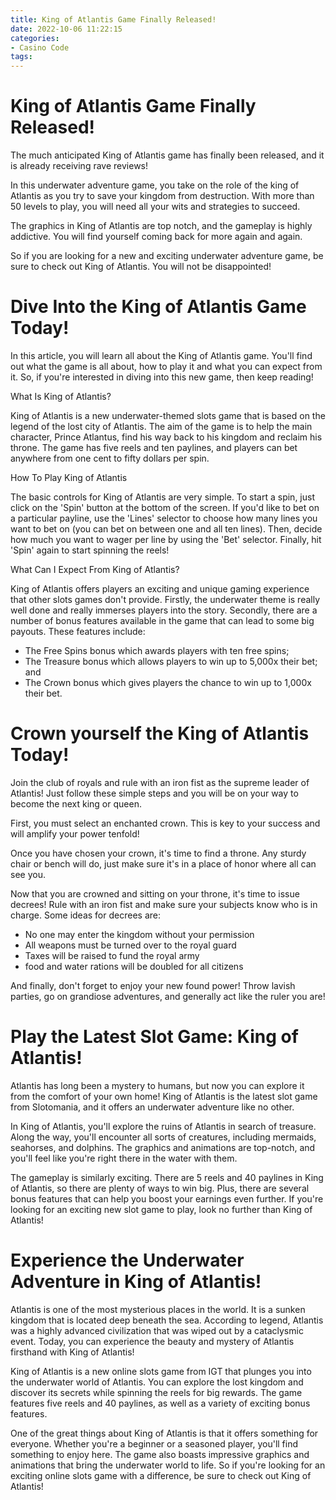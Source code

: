 ```yaml
---
title: King of Atlantis Game Finally Released!
date: 2022-10-06 11:22:15
categories:
- Casino Code
tags:
---
```



#  King of Atlantis Game Finally Released!

The much anticipated King of Atlantis game has finally been released, and it is already receiving rave reviews!

In this underwater adventure game, you take on the role of the king of Atlantis as you try to save your kingdom from destruction. With more than 50 levels to play, you will need all your wits and strategies to succeed.

The graphics in King of Atlantis are top notch, and the gameplay is highly addictive. You will find yourself coming back for more again and again.

So if you are looking for a new and exciting underwater adventure game, be sure to check out King of Atlantis. You will not be disappointed!

#  Dive Into the King of Atlantis Game Today!

In this article, you will learn all about the King of Atlantis game. You'll find out what the game is all about, how to play it and what you can expect from it. So, if you're interested in diving into this new game, then keep reading!

What Is King of Atlantis?

King of Atlantis is a new underwater-themed slots game that is based on the legend of the lost city of Atlantis. The aim of the game is to help the main character, Prince Atlantus, find his way back to his kingdom and reclaim his throne. The game has five reels and ten paylines, and players can bet anywhere from one cent to fifty dollars per spin.

How To Play King of Atlantis

The basic controls for King of Atlantis are very simple. To start a spin, just click on the 'Spin' button at the bottom of the screen. If you'd like to bet on a particular payline, use the 'Lines' selector to choose how many lines you want to bet on (you can bet on between one and all ten lines). Then, decide how much you want to wager per line by using the 'Bet' selector. Finally, hit 'Spin' again to start spinning the reels!

What Can I Expect From King of Atlantis?

King of Atlantis offers players an exciting and unique gaming experience that other slots games don't provide. Firstly, the underwater theme is really well done and really immerses players into the story. Secondly, there are a number of bonus features available in the game that can lead to some big payouts. These features include:

- The Free Spins bonus which awards players with ten free spins;
- The Treasure bonus which allows players to win up to 5,000x their bet; and
- The Crown bonus which gives players the chance to win up to 1,000x their bet.

#  Crown yourself the King of Atlantis Today!

Join the club of royals and rule with an iron fist as the supreme leader of Atlantis! Just follow these simple steps and you will be on your way to become the next king or queen.

First, you must select an enchanted crown. This is key to your success and will amplify your power tenfold!

Once you have chosen your crown, it's time to find a throne. Any sturdy chair or bench will do, just make sure it's in a place of honor where all can see you.

Now that you are crowned and sitting on your throne, it's time to issue decrees! Rule with an iron fist and make sure your subjects know who is in charge. Some ideas for decrees are: 
- No one may enter the kingdom without your permission 
- All weapons must be turned over to the royal guard 
- Taxes will be raised to fund the royal army 
- food and water rations will be doubled for all citizens 

And finally, don't forget to enjoy your new found power! Throw lavish parties, go on grandiose adventures, and generally act like the ruler you are!

#  Play the Latest Slot Game: King of Atlantis!

Atlantis has long been a mystery to humans, but now you can explore it from the comfort of your own home! King of Atlantis is the latest slot game from Slotomania, and it offers an underwater adventure like no other.

In King of Atlantis, you'll explore the ruins of Atlantis in search of treasure. Along the way, you'll encounter all sorts of creatures, including mermaids, seahorses, and dolphins. The graphics and animations are top-notch, and you'll feel like you're right there in the water with them.

The gameplay is similarly exciting. There are 5 reels and 40 paylines in King of Atlantis, so there are plenty of ways to win big. Plus, there are several bonus features that can help you boost your earnings even further. If you're looking for an exciting new slot game to play, look no further than King of Atlantis!

#  Experience the Underwater Adventure in King of Atlantis!

Atlantis is one of the most mysterious places in the world. It is a sunken kingdom that is located deep beneath the sea. According to legend, Atlantis was a highly advanced civilization that was wiped out by a cataclysmic event. Today, you can experience the beauty and mystery of Atlantis firsthand with King of Atlantis!

King of Atlantis is a new online slots game from IGT that plunges you into the underwater world of Atlantis. You can explore the lost kingdom and discover its secrets while spinning the reels for big rewards. The game features five reels and 40 paylines, as well as a variety of exciting bonus features.

One of the great things about King of Atlantis is that it offers something for everyone. Whether you're a beginner or a seasoned player, you'll find something to enjoy here. The game also boasts impressive graphics and animations that bring the underwater world to life. So if you're looking for an exciting online slots game with a difference, be sure to check out King of Atlantis!